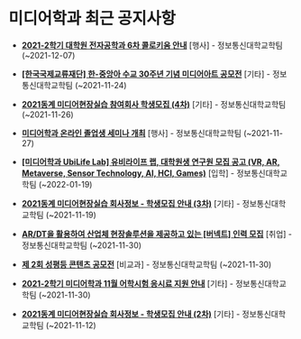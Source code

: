 # 미디어학과 최근 공지사항

* **[2021-2학기 대학원 전자공학과 6차 콜로키움 안내](https://media.ajou.ac.kr/media/board/board01.jsp?mode=view&amp;article_no=226213&amp;board_wrapper=%2Fmedia%2Fboard%2Fboard01.jsp&amp;pager.offset=0&amp;board_no=304)**
 [행사] - 정보통신대학교학팀 (~2021-12-07)

* **[[한국국제교류재단] 한-중앙아 수교 30주년 기념 미디어아트 공모전](https://media.ajou.ac.kr/media/board/board01.jsp?mode=view&amp;article_no=226141&amp;board_wrapper=%2Fmedia%2Fboard%2Fboard01.jsp&amp;pager.offset=0&amp;board_no=304)**
 [기타] - 정보통신대학교학팀 (~2021-11-24)

* **[2021동계 미디어현장실습 참여회사 학생모집 (4차)](https://media.ajou.ac.kr/media/board/board01.jsp?mode=view&amp;article_no=226036&amp;board_wrapper=%2Fmedia%2Fboard%2Fboard01.jsp&amp;pager.offset=0&amp;board_no=304)**
 [기타] - 정보통신대학교학팀 (~2021-11-26)

* **[미디어학과 온라인 졸업생 세미나 개최](https://media.ajou.ac.kr/media/board/board01.jsp?mode=view&amp;article_no=226021&amp;board_wrapper=%2Fmedia%2Fboard%2Fboard01.jsp&amp;pager.offset=0&amp;board_no=304)**
 [행사] - 정보통신대학교학팀 (~2021-11-27)

* **[[미디어학과 UbiLife Lab] 유비라이프 랩, 대학원생 연구원 모집 공고 (VR, AR, Metaverse, Sensor Technology, AI, HCI, Games)](https://media.ajou.ac.kr/media/board/board01.jsp?mode=view&amp;article_no=226010&amp;board_wrapper=%2Fmedia%2Fboard%2Fboard01.jsp&amp;pager.offset=0&amp;board_no=304)**
 [입학] - 정보통신대학교학팀 (~2022-01-19)

* **[2021동계 미디어현장실습 회사정보 - 학생모집 안내 (3차)](https://media.ajou.ac.kr/media/board/board01.jsp?mode=view&amp;article_no=225873&amp;board_wrapper=%2Fmedia%2Fboard%2Fboard01.jsp&amp;pager.offset=0&amp;board_no=304)**
 [기타] - 정보통신대학교학팀 (~2021-11-19)

* **[AR/DT을 활용하여 산업체 현장솔루션을 제공하고 있는 [버넥트] 인력 모집](https://media.ajou.ac.kr/media/board/board01.jsp?mode=view&amp;article_no=225850&amp;board_wrapper=%2Fmedia%2Fboard%2Fboard01.jsp&amp;pager.offset=0&amp;board_no=304)**
 [취업] - 정보통신대학교학팀 (~2021-11-30)

* **[제 2회 성평등 콘텐츠 공모전](https://media.ajou.ac.kr/media/board/board01.jsp?mode=view&amp;article_no=225774&amp;board_wrapper=%2Fmedia%2Fboard%2Fboard01.jsp&amp;pager.offset=0&amp;board_no=304)**
 [비교과] - 정보통신대학교학팀 (~2021-11-30)

* **[2021-2학기 미디어학과 11월 어학시험 응시료 지원 안내](https://media.ajou.ac.kr/media/board/board01.jsp?mode=view&amp;article_no=225758&amp;board_wrapper=%2Fmedia%2Fboard%2Fboard01.jsp&amp;pager.offset=0&amp;board_no=304)**
 [기타] - 정보통신대학교학팀 (~2021-11-30)

* **[2021동계 미디어현장실습 회사정보 - 학생모집 안내 (2차)](https://media.ajou.ac.kr/media/board/board01.jsp?mode=view&amp;article_no=225705&amp;board_wrapper=%2Fmedia%2Fboard%2Fboard01.jsp&amp;pager.offset=0&amp;board_no=304)**
 [기타] - 정보통신대학교학팀 (~2021-11-12)
